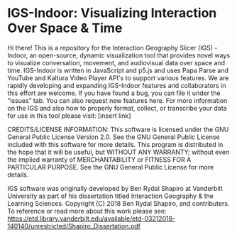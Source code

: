 # IGS-Indoor: Visualizing Interaction Over Space & Time
Hi there! This is a repository for the Interaction Geography Slicer (IGS) - Indoor, an open-source, dynamic visualization tool that provides novel ways to visualize conversation, movement, and audiovisual data over space and time. IGS-Indoor is written in JavaScript and p5.js and uses Papa Parse and YouTube and Kaltura Video Player API's to support various features. We are rapidly developing and expanding IGS-Indoor features and collaborators in this effort are welcome. If you have found a bug, you can file it under the “issues” tab. You can also request new features here. For more information on the IGS and also how to properly format, collect, or transcribe your data for use in this tool please visit: [insert link]

CREDITS/LICENSE INFORMATION: This software is licensed under the GNU General Public License Version 2.0. See the GNU General Public License included with this software for more details. This program is distributed in the hope that it will be useful, but WITHOUT ANY WARRANTY; without even the implied warranty of MERCHANTABILITY or FITNESS FOR A PARTICULAR PURPOSE. See the GNU General Public License for more details.

IGS software was originally developed by Ben Rydal Shapiro at Vanderbilt University as part of his dissertation titled Interaction Geography & the Learning Sciences. Copyright (C) 2018 Ben Rydal Shapiro, and contributers. To reference or read more about this work please see: https://etd.library.vanderbilt.edu/available/etd-03212018-140140/unrestricted/Shapiro_Dissertation.pdf
